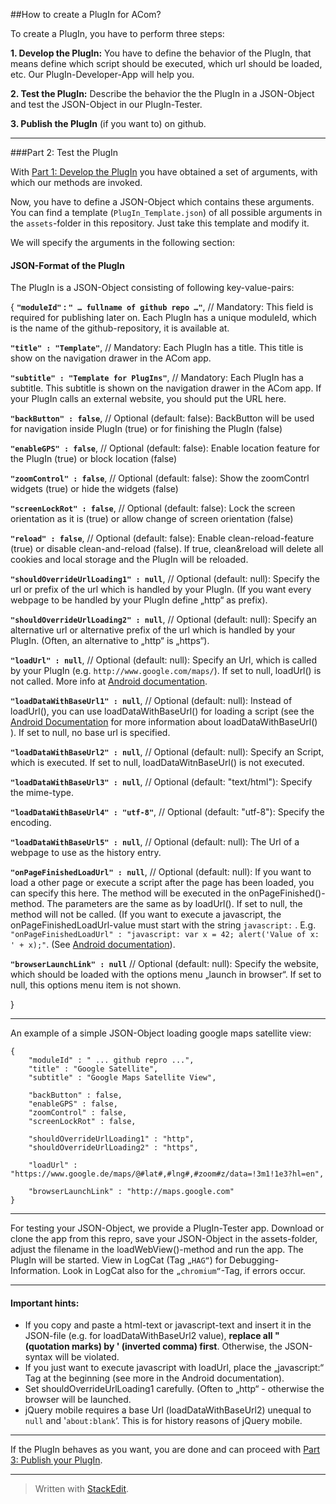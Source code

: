 ##How to create a PlugIn for ACom?


To create a PlugIn, you have to perform three steps:

 **1. Develop the PlugIn:** You have to define the behavior of the PlugIn, that means define which script should be executed, which url
    should be loaded, etc. Our PlugIn-Developer-App will help you. 
    
 **2. Test the PlugIn:** Describe the behavior the the PlugIn in a JSON-Object and test the JSON-Object in our PlugIn-Tester.
    
 **3. Publish the PlugIn** (if you want to) on github.

---------

###Part 2: Test the PlugIn

With [Part 1: Develop the PlugIn](https://github.com/grabowCommuter/PlugIn-Developer) you have obtained a set of arguments, with which our methods are invoked.

Now, you have to define a JSON-Object which contains these arguments. You can find a template (`PlugIn_Template.json`) of all possible arguments in the `assets`-folder in this repository. Just take this template and modify it. 

We will specify the arguments in the following section:

#### JSON-Format of the PlugIn

The PlugIn is a JSON-Object consisting of following key-value-pairs:

{
**`"moduleId"` : `" … fullname of github repo …"`**,	// Mandatory: This field is required for publishing later on. Each PlugIn has a unique moduleId, which is the name of the github-repository, it is available at. 

**`"title" : "Template"`**, // Mandatory: Each PlugIn has a title. This title is show on the navigation drawer in the ACom app.

**`"subtitle" : "Template for PlugIns"`**,  // Mandatory: Each PlugIn has a subtitle. This subtitle is shown on the navigation drawer in the ACom app. If your PlugIn calls an external website, you should put the URL here.

**`"backButton" : false`**,  // Optional (default: false): BackButton will be used for navigation inside PlugIn (true) or for finishing the PlugIn (false)

**`"enableGPS" : false`**,  // Optional (default: false): Enable location feature for the PlugIn (true) or block location (false)

**`"zoomControl" : false`**, // Optional (default: false): Show the zoomContrl widgets (true) or hide the widgets (false)

**`"screenLockRot" : false`**, // Optional (default: false): Lock the screen orientation as it is (true) or allow change of screen orientation (false)

**`"reload" : false`**,  // Optional (default: false): Enable clean-reload-feature (true) or disable clean-and-reload (false). If true, clean&reload will delete all cookies and local storage and the PlugIn will be reloaded. 

**`"shouldOverrideUrlLoading1" : null`**,  // Optional (default: null): Specify the url or prefix of the url which is handled by your PlugIn. (If you want every webpage to be handled by your PlugIn define „http“ as prefix).

**`"shouldOverrideUrlLoading2" : null`**, // Optional (default: null): Specify an alternative url or alternative  prefix of the url which is handled by your PlugIn. (Often, an alternative to „http“ is „https“).

**`"loadUrl" : null`**, // Optional (default: null): Specify an Url, which is called by your PlugIn (e.g. `http://www.google.com/maps/`). If set to null, loadUrl() is not called. More info at [Android documentation](http://developer.android.com/reference/android/webkit/WebView.html#loadUrl%28java.lang.String%29).

    
**`"loadDataWithBaseUrl1" : null`**, // Optional (default: null): Instead of loadUrl(), you can use loadDataWithBaseUrl() for loading a script (see the [Android Documentation](http://developer.android.com/reference/android/webkit/WebView.html#loadDataWithBaseURL%28java.lang.String,%20java.lang.String,%20java.lang.String,%20java.lang.String,%20java.lang.String%29) for more information about loadDataWithBaseUrl() ). If set to null, no base url is specified.

**`"loadDataWithBaseUrl2" : null`**, // Optional (default: null): Specify an Script, which is executed. If set to null, loadDataWitnBaseUrl() is not executed.

**`"loadDataWithBaseUrl3" : null`**, // Optional (default: "text/html"): Specify the mime-type.

**`"loadDataWithBaseUrl4" : "utf-8"`**,  // Optional (default: "utf-8"): Specify the encoding.
 
**`"loadDataWithBaseUrl5" : null`**, // Optional (default: null): The Url of a webpage to use as the history entry.
					
    
**`"onPageFinishedLoadUrl" : null`**, // Optional (default: null):  If you want to load a other page or execute a script after the page has been loaded, you can specify this here. The method will be executed in the onPageFinished()-method. The parameters are the same as by loadUrl(). If set to null, the method will not be called. (If you want to execute a javascript, the onPageFinishedLoadUrl-value must start with the string `javascript:` . E.g. `"onPageFinishedLoadUrl" : "javascript: var x = 42; alert('Value of x: ' + x);"`. (See [Android documentation](http://developer.android.com/reference/android/webkit/WebView.html#loadUrl%28java.lang.String%29)).
					
**`"browserLaunchLink" : null`** // Optional (default: null): Specify the website, which should be loaded with the options menu „launch in browser“. If set to null, this options menu item is not shown.

}

----
An example of a simple JSON-Object loading google maps satellite view:

    {
        "moduleId" : " ... github repro ...",
        "title" : "Google Satellite",
        "subtitle" : "Google Maps Satellite View",
        
        "backButton" : false,
        "enableGPS" : false,
        "zoomControl" : false,
        "screenLockRot" : false,
        
        "shouldOverrideUrlLoading1" : "http",
        "shouldOverrideUrlLoading2" : "https",
        
        "loadUrl" :  "https://www.google.de/maps/@#lat#,#lng#,#zoom#z/data=!3m1!1e3?hl=en",
        				
        "browserLaunchLink" : "http://maps.google.com"
    }

-----

For testing your JSON-Object, we provide a PlugIn-Tester app. Download or clone the app from this repro, save your JSON-Object in the assets-folder, adjust the filename in the loadWebView()-method and run the app. The PlugIn will be started. View in LogCat (Tag `„HAG“`) for Debugging-Information. Look in LogCat also for the `„chromium“`-Tag, if errors occur.

-----
#### Important hints:

 - If you copy and paste a html-text or javascript-text and insert it in the JSON-file (e.g. for loadDataWithBaseUrl2 value), **replace all " (quotation marks) by '  (inverted comma) first**. Otherwise, the JSON-syntax will be violated.
 - If you just want to execute javascript with loadUrl, place the „javascript:“ Tag at the beginning (see more in the Android documentation).
 - Set shouldOverrideUrlLoading1 carefully. (Often to „http“ - otherwise the browser will be launched.
 - jQuery mobile requires a base Url (loadDataWithBaseUrl2) unequal to `null` and  '`about:blank`‘. This is for history reasons of jQuery mobile.

----
If the PlugIn behaves as you want, you are done and can proceed with [Part 3: Publish your PlugIn](https://github.com/grabowCommuter/PlugIn-Publishing).


-----
> Written with [StackEdit](https://stackedit.io/).
